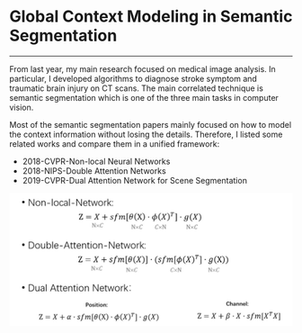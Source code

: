 <script type="text/javascript" src="http://cdn.mathjax.org/mathjax/latest/MathJax.js?config=default"></script>

# Global Context Modeling in Semantic Segmentation

---

From last year, my main research focused on medical image analysis. In particular, I developed algorithms to diagnose stroke symptom and traumatic brain injury on CT scans. The main correlated technique is semantic segmentation which is one of the three main tasks in computer vision. 

Most of the semantic segmentation papers mainly focused on how to model the context information without losing the details. Therefore, I listed some related works and compare them in a unified framework:

* 2018-CVPR-Non-local Neural Networks
* 2018-NIPS-Double Attention Networks
* 2019-CVPR-Dual Attention Network for Scene Segmentation

![method_comparison](../img/global-context-modeling-01.jpg)